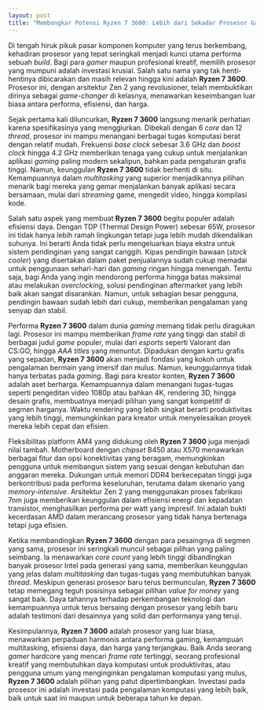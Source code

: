 ```yaml
---
layout: post
title: "Membongkar Potensi Ryzen 7 3600: Lebih dari Sekadar Prosesor Gaming"
---
```


Di tengah hiruk pikuk pasar komponen komputer yang terus berkembang, kehadiran prosesor yang tepat seringkali menjadi kunci utama performa sebuah *build*. Bagi para *gamer* maupun profesional kreatif, memilih prosesor yang mumpuni adalah investasi krusial. Salah satu nama yang tak henti-hentinya dibicarakan dan masih relevan hingga kini adalah **Ryzen 7 3600**. Prosesor ini, dengan arsitektur Zen 2 yang revolusioner, telah membuktikan dirinya sebagai *game-changer* di kelasnya, menawarkan keseimbangan luar biasa antara performa, efisiensi, dan harga.

Sejak pertama kali diluncurkan, **Ryzen 7 3600** langsung menarik perhatian karena spesifikasinya yang menggiurkan. Dibekali dengan 6 *core* dan 12 *thread*, prosesor ini mampu menangani berbagai tugas komputasi berat dengan relatif mudah. Frekuensi *base clock* sebesar 3.6 GHz dan *boost clock* hingga 4.2 GHz memberikan tenaga yang cukup untuk menjalankan aplikasi *gaming* paling modern sekalipun, bahkan pada pengaturan grafis tinggi. Namun, keunggulan **Ryzen 7 3600** tidak berhenti di situ. Kemampuannya dalam *multitasking* yang superior menjadikannya pilihan menarik bagi mereka yang gemar menjalankan banyak aplikasi secara bersamaan, mulai dari *streaming* game, mengedit video, hingga kompilasi kode.

Salah satu aspek yang membuat **Ryzen 7 3600** begitu populer adalah efisiensi daya. Dengan TDP (Thermal Design Power) sebesar 65W, prosesor ini tidak hanya lebih ramah lingkungan tetapi juga lebih mudah dikendalikan suhunya. Ini berarti Anda tidak perlu mengeluarkan biaya ekstra untuk sistem pendinginan yang sangat canggih. Kipas pendingin bawaan (*stock cooler*) yang disertakan dalam paket penjualannya sudah cukup memadai untuk penggunaan sehari-hari dan *gaming* ringan hingga menengah. Tentu saja, bagi Anda yang ingin mendorong performa hingga batas maksimal atau melakukan *overclocking*, solusi pendinginan aftermarket yang lebih baik akan sangat disarankan. Namun, untuk sebagian besar pengguna, pendingin bawaan sudah lebih dari cukup, memberikan pengalaman yang senyap dan stabil.

Performa **Ryzen 7 3600** dalam dunia *gaming* memang tidak perlu diragukan lagi. Prosesor ini mampu memberikan *frame rate* yang tinggi dan stabil di berbagai judul *game* populer, mulai dari *esports* seperti Valorant dan CS:GO, hingga *AAA titles* yang menuntut. Dipadukan dengan kartu grafis yang sepadan, **Ryzen 7 3600** akan menjadi fondasi yang kokoh untuk pengalaman bermain yang imersif dan mulus. Namun, keunggulannya tidak hanya terbatas pada *gaming*. Bagi para kreator konten, **Ryzen 7 3600** adalah aset berharga. Kemampuannya dalam menangani tugas-tugas seperti pengeditan video 1080p atau bahkan 4K, rendering 3D, hingga desain grafis, membuatnya menjadi pilihan yang sangat kompetitif di segmen harganya. Waktu rendering yang lebih singkat berarti produktivitas yang lebih tinggi, memungkinkan para kreator untuk menyelesaikan proyek mereka lebih cepat dan efisien.

Fleksibilitas platform AM4 yang didukung oleh **Ryzen 7 3600** juga menjadi nilai tambah. Motherboard dengan *chipset* B450 atau X570 menawarkan berbagai fitur dan opsi konektivitas yang beragam, memungkinkan pengguna untuk membangun sistem yang sesuai dengan kebutuhan dan anggaran mereka. Dukungan untuk memori DDR4 berkecepatan tinggi juga berkontribusi pada performa keseluruhan, terutama dalam skenario yang *memory-intensive*. Arsitektur Zen 2 yang menggunakan proses fabrikasi 7nm juga memberikan keunggulan dalam efisiensi energi dan kepadatan transistor, menghasilkan performa per watt yang impresif. Ini adalah bukti kecerdasan AMD dalam merancang prosesor yang tidak hanya bertenaga tetapi juga efisien.

Ketika membandingkan **Ryzen 7 3600** dengan para pesaingnya di segmen yang sama, prosesor ini seringkali muncul sebagai pilihan yang paling seimbang. Ia menawarkan *core count* yang lebih tinggi dibandingkan banyak prosesor Intel pada generasi yang sama, memberikan keunggulan yang jelas dalam *multitasking* dan tugas-tugas yang membutuhkan banyak *thread*. Meskipun generasi prosesor baru terus bermunculan, **Ryzen 7 3600** tetap memegang teguh posisinya sebagai pilihan *value for money* yang sangat baik. Daya tahannya terhadap perkembangan teknologi dan kemampuannya untuk terus bersaing dengan prosesor yang lebih baru adalah testimoni dari desainnya yang solid dan performanya yang teruji.

Kesimpulannya, **Ryzen 7 3600** adalah prosesor yang luar biasa, menawarkan perpaduan harmonis antara performa gaming, kemampuan multitasking, efisiensi daya, dan harga yang terjangkau. Baik Anda seorang *gamer* hardcore yang mencari *frame rate* tertinggi, seorang profesional kreatif yang membutuhkan daya komputasi untuk produktivitas, atau pengguna umum yang menginginkan pengalaman komputasi yang mulus, **Ryzen 7 3600** adalah pilihan yang patut dipertimbangkan. Investasi pada prosesor ini adalah investasi pada pengalaman komputasi yang lebih baik, baik untuk saat ini maupun untuk beberapa tahun ke depan.
